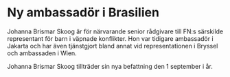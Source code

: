 # Ny ambassadör i Brasilien

Johanna Brismar Skoog är för närvarande senior rådgivare till FN:s särskilde representant för barn i väpnade konflikter. Hon var tidigare ambassadör i Jakarta och har även tjänstgjort bland annat vid representationen i Bryssel och ambassaden i Wien.

Johanna Brismar Skoog tillträder sin nya befattning den 1 september i år.
